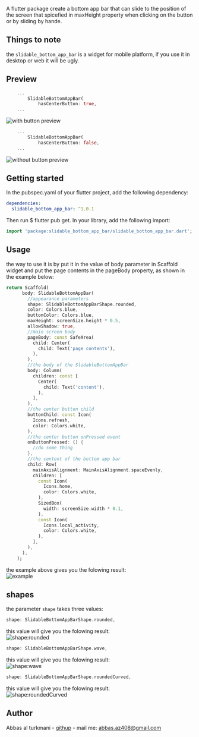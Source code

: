 <!--
This README describes the package. If you publish this package to pub.dev,
this README's contents appear on the landing page for your package.

For information about how to write a good package README, see the guide for
[writing package pages](https://dart.dev/guides/libraries/writing-package-pages).

For general information about developing packages, see the Dart guide for
[creating packages](https://dart.dev/guides/libraries/create-library-packages)
and the Flutter guide for
[developing packages and plugins](https://flutter.dev/developing-packages).
-->

A flutter package create a bottom app bar that can slide to the position of the screen that spicefied in maxHeight property when clicking on the button or by sliding by hande.

## Things to note

the `slidable_bottom_app_bar` is a widget for mobile platform, if you use it in desktop or web it will be ugly.

## Preview

```dart
    ...
        SlidableBottomAppBar(
            hasCenterButton: true,
    ...
```

![with button preview](https://user-images.githubusercontent.com/77194041/201508217-b6dd5b9d-0838-4b07-ab94-6aa14a506aed.gif)

```dart
    ...
        SlidableBottomAppBar(
            hasCenterButton: false,
    ...
```

![without button preview](https://user-images.githubusercontent.com/77194041/201508220-efd5c720-43c1-46cd-b149-386a97b20d26.gif)

## Getting started

In the pubspec.yaml of your flutter project, add the following dependency:

```yaml
dependencies:
  slidable_bottom_app_bar: ^1.0.1
```

Then run $ flutter pub get. In your library, add the following import:

```dart
import 'package:slidable_bottom_app_bar/slidable_bottom_app_bar.dart';
```

## Usage

the way to use it is by put it in the value of body parameter in Scaffold widget and put the page contents in the pageBody property, as shown in the example below:

```dart
return Scaffold(
      body: SlidableBottomAppBar(
        //appearance parameters
        shape: SlidableBottomAppBarShape.rounded,
        color: Colors.blue,
        buttonColor: Colors.blue,
        maxHeight: screenSize.height * 0.5,
        allowShadow: true,
        //main screen body
        pageBody: const SafeArea(
          child: Center(
            child: Text('page contents'),
          ),
        ),
        //the body of the SlidableBottomAppBar
        body: Column(
          children: const [
            Center(
              child: Text('content'),
            ),
          ],
        ),
        //the center button child
        buttonChild: const Icon(
          Icons.refresh,
          color: Colors.white,
        ),
        //the center button onPressed event
        onButtonPressed: () {
          //do some thing
        },
        //the content of the bottom app bar
        child: Row(
          mainAxisAlignment: MainAxisAlignment.spaceEvenly,
          children: [
            const Icon(
              Icons.home,
              color: Colors.white,
            ),
            SizedBox(
              width: screenSize.width * 0.1,
            ),
            const Icon(
              Icons.local_activity,
              color: Colors.white,
            ),
          ],
        ),
      ),
    );
```

the example above gives you the folowing result:<br />
![example](https://user-images.githubusercontent.com/77194041/201512285-45b417fb-3cdb-4ea0-9013-5e846db28e5c.gif)

## shapes

the parameter `shape` takes three values:

```dart
shape: SlidableBottomAppBarShape.rounded,
```

this value will give you the folowing result:<br />
![shape:rounded](https://user-images.githubusercontent.com/77194041/201509750-569b1f77-4f04-4571-9b5a-9e5df14b1ccd.jpg)

```dart
shape: SlidableBottomAppBarShape.wave,
```

this value will give you the folowing result:<br />
![shape:wave](https://user-images.githubusercontent.com/77194041/201510223-9171ae49-5535-4fab-ba7e-14558cf2ac5c.jpg)

```dart
shape: SlidableBottomAppBarShape.roundedCurved,
```

this value will give you the folowing result:<br />
![shape:roundedCurved](https://user-images.githubusercontent.com/77194041/201509973-0afef566-7def-44fa-9a74-06ab296a39bc.jpg)

## Author

Abbas al turkmani - [githup](https://github.com/abbas-al-turkmani) - mail me: abbas.az408@gmail.com
